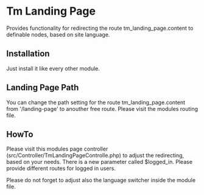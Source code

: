# Tm Landing Page

Provides functionality for redirecting the route tm_landing_page.content to definable nodes, based on site language.

## Installation
Just install it like every other module.

## Landing Page Path
You can change the path setting for the route tm_landing_page.content from '/landing-page' to anouther free route. Please visit the modules routing file.

## HowTo
Please visit this modules page controller (src/Controller/TmLandingPageControlle.php) to adjust the redirecting, based on your needs.
There is a new parameter called $logged_in. Please provide different routes for logged in users.

Please do not forget to adjust also the language switcher inside the module file. 
